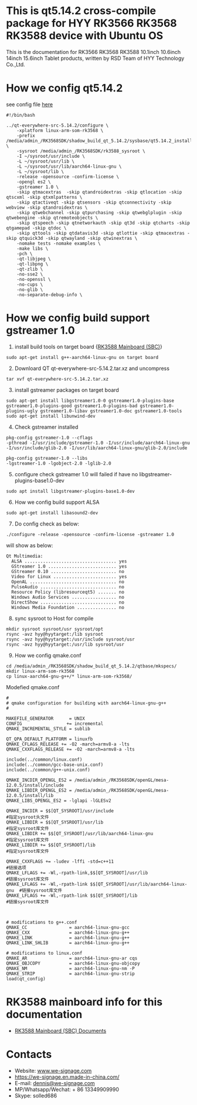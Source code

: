# This is qt5.14.2 cross-compile package for HYY RK3566 RK3568 RK3588 device with Ubuntu OS

This is the documentation for RK3566 RK3568 RK3588 10.1inch 10.6inch 14inch 15.6inch Tablet products, written by RSD Team of HYY Technology Co.,Ltd.

# How we config qt5.14.2
see config file [here](auto_config.sh)
```
#!/bin/bash

../qt-everywhere-src-5.14.2/configure \
	-xplatform linux-arm-som-rk3568 \
	-prefix /media/admin_/RK3568SDK/shadow_build_qt_5.14.2/sysbase/qt5.14.2_install \
	-sysroot /media/admin_/RK3568SDK/rk3588_sysroot \
	-I ~/sysroot/usr/include \
	-L ~/sysroot/usr/lib \
	-L ~/sysroot/usr/lib/aarch64-linux-gnu \
	-L ~/sysroot/lib \
	-release -opensource -confirm-license \
	-opengl es2 \
	-gstreamer 1.0 \
	-skip qtmacextras  -skip qtandroidextras -skip qtlocation -skip qtscxml -skip qtxmlpatterns \
	-skip qtactiveqt -skip qtsensors -skip qtconnectivity -skip webview -skip qtandroidextras \
	-skip qtwebchannel -skip qtpurchasing -skip qtwebglplugin -skip qtwebengine -skip qtremoteobjects \
	-skip qtspeech -skip qtnetworkauth -skip qt3d -skip qtcharts -skip qtgamepad -skip qtdoc \
	-skip qttools -skip qtdatavis3d -skip qtlottie -skip qtmacextras -skip qtquick3d -skip qtwayland -skip qtwinextras \
	-nomake tests -nomake examples \
	-make libs \
	-pch \
	-qt-libjpeg \
	-qt-libpng \
	-qt-zlib \
	-no-sse2 \
	-no-openssl \
	-no-cups \
	-no-glib \
	-no-separate-debug-info \
```
# How we config build support gstreamer 1.0
1. install build tools on target board {[RK3588 Mainboard (SBC)](https://github.com/pengyixing/RK3588-Development-Board)}
```
sudo apt-get install g++-aarch64-linux-gnu on target board
```

2. Downloard QT qt-everywhere-src-5.14.2.tar.xz and uncompress
```
tar xvf qt-everywhere-src-5.14.2.tar.xz
```
3. install gstreamer packages on target board
```
sudo apt-get install libgstreamer1.0-0 gstreamer1.0-plugins-base gstreamer1.0-plugins-good gstreamer1.0-plugins-bad gstreamer1.0-plugins-ugly gstreamer1.0-libav gstreamer1.0-doc gstreamer1.0-tools
sudo apt-get install libunwind-dev
```
4. Check gstreamer installed
```
pkg-config gstreamer-1.0 --cflags
-pthread -I/usr/include/gstreamer-1.0 -I/usr/include/aarch64-linux-gnu -I/usr/include/glib-2.0 -I/usr/lib/aarch64-linux-gnu/glib-2.0/include
```
```
pkg-config gstreamer-1.0 --libs
-lgstreamer-1.0 -lgobject-2.0 -lglib-2.0
``` 
5. configure check gstreamer 1.0 will failed if have no libgstreamer-plugins-base1.0-dev
``` 
sudo apt install libgstreamer-plugins-base1.0-dev
``` 
6. How we config build support ALSA
```
sudo apt-get install libasound2-dev
```
7. Do config check as below:
``` 
./configure -release -opensource -confirm-license -gstreamer 1.0
``` 
will show as below:
``` 
Qt Multimedia:
  ALSA ................................... yes
  GStreamer 1.0 .......................... yes
  GStreamer 0.10 ......................... no
  Video for Linux ........................ yes
  OpenAL ................................. no
  PulseAudio ............................. no
  Resource Policy (libresourceqt5) ....... no
  Windows Audio Services ................. no
  DirectShow ............................. no
  Windows Media Foundation ............... no
``` 
8. sync sysroot to Host for compile
``` 
mkdir sysroot sysroot/usr sysroot/opt
rsync -avz hyy@hyytarget:/lib sysroot
rsync -avz hyy@hyytarget:/usr/include sysroot/usr
rsync -avz hyy@hyytarget:/usr/lib sysroot/usr
``` 
9. How we config qmake.conf
```
cd /media/admin_/RK3568SDK/shadow_build_qt_5.14.2/qtbase/mkspecs/
mkdir linux-arm-som-rk3568
cp linux-aarch64-gnu-g++/* linux-arm-som-rk3568/
```
Modefied qmake.conf
```
#
# qmake configuration for building with aarch64-linux-gnu-g++
#

MAKEFILE_GENERATOR      = UNIX
CONFIG                 += incremental
QMAKE_INCREMENTAL_STYLE = sublib

QT_QPA_DEFAULT_PLATFORM = linuxfb
QMAKE_CFLAGS_RELEASE += -O2 -march=armv8-a -lts
QMAKE_CXXFLAGS_RELEASE += -O2 -march=armv8-a -lts

include(../common/linux.conf)
include(../common/gcc-base-unix.conf)
include(../common/g++-unix.conf)

QMAKE_INCDIR_OPENGL_ES2 = /media/admin_/RK3568SDK/openGL/mesa-12.0.5/install/include
QMAKE_LIBDIR_OPENGL_ES2 = /media/admin_/RK3568SDK/openGL/mesa-12.0.5/install/lib
QMAKE_LIBS_OPENGL_ES2 = -lglapi -lGLESv2

QMAKE_INCDIR = $$[QT_SYSROOT]/usr/include                             #指定sysroot头文件
QMAKE_LIBDIR = $$[QT_SYSROOT]/usr/lib                                 #指定sysroot库文件
QMAKE_LIBDIR += $$[QT_SYSROOT]/usr/lib/aarch64-linux-gnu              #指定sysroot库文件
QMAKE_LIBDIR += $$[QT_SYSROOT]/lib                                    #指定sysroot库文件

QMAKE_CXXFLAGS += -ludev -lffi -std=c++11                                 #链接选项
QMAKE_LFLAGS += -Wl,-rpath-link,$$[QT_SYSROOT]/usr/lib                    #链接sysroot库文件
QMAKE_LFLAGS += -Wl,-rpath-link $$[QT_SYSROOT]/usr/lib/aarch64-linux-gnu  #链接sysroot库文件
QMAKE_LFLAGS += -Wl,-rpath-link $$[QT_SYSROOT]/lib                        #链接sysroot库文件



# modifications to g++.conf
QMAKE_CC                = aarch64-linux-gnu-gcc
QMAKE_CXX               = aarch64-linux-gnu-g++
QMAKE_LINK              = aarch64-linux-gnu-g++
QMAKE_LINK_SHLIB        = aarch64-linux-gnu-g++

# modifications to linux.conf
QMAKE_AR                = aarch64-linux-gnu-ar cqs
QMAKE_OBJCOPY           = aarch64-linux-gnu-objcopy
QMAKE_NM                = aarch64-linux-gnu-nm -P
QMAKE_STRIP             = aarch64-linux-gnu-strip
load(qt_config)
```

# RK3588 mainboard info for this documentation
- [RK3588 Mainboard (SBC) Documents](https://github.com/pengyixing/RK3588-Development-Board)
# Contacts
- Website: www.we-signage.com
- https://we-signage.en.made-in-china.com/
- E-mail: dennis@we-signage.com
- MP/Whatsapp/Wechat: + 86 13349909990
- Skype: solled686